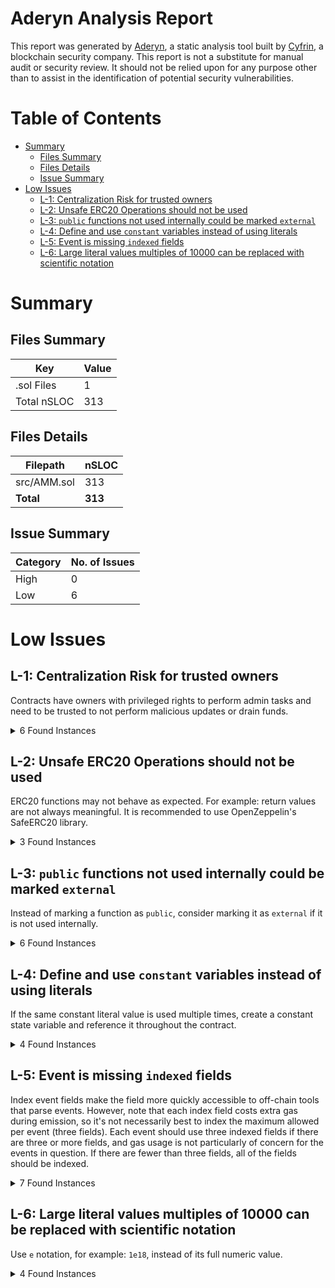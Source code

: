 # Aderyn Analysis Report

This report was generated by [Aderyn](https://github.com/Cyfrin/aderyn), a static analysis tool built by [Cyfrin](https://cyfrin.io), a blockchain security company. This report is not a substitute for manual audit or security review. It should not be relied upon for any purpose other than to assist in the identification of potential security vulnerabilities.
# Table of Contents

- [Summary](#summary)
  - [Files Summary](#files-summary)
  - [Files Details](#files-details)
  - [Issue Summary](#issue-summary)
- [Low Issues](#low-issues)
  - [L-1: Centralization Risk for trusted owners](#l-1-centralization-risk-for-trusted-owners)
  - [L-2: Unsafe ERC20 Operations should not be used](#l-2-unsafe-erc20-operations-should-not-be-used)
  - [L-3: `public` functions not used internally could be marked `external`](#l-3-public-functions-not-used-internally-could-be-marked-external)
  - [L-4: Define and use `constant` variables instead of using literals](#l-4-define-and-use-constant-variables-instead-of-using-literals)
  - [L-5: Event is missing `indexed` fields](#l-5-event-is-missing-indexed-fields)
  - [L-6: Large literal values multiples of 10000 can be replaced with scientific notation](#l-6-large-literal-values-multiples-of-10000-can-be-replaced-with-scientific-notation)


# Summary

## Files Summary

| Key | Value |
| --- | --- |
| .sol Files | 1 |
| Total nSLOC | 313 |


## Files Details

| Filepath | nSLOC |
| --- | --- |
| src/AMM.sol | 313 |
| **Total** | **313** |


## Issue Summary

| Category | No. of Issues |
| --- | --- |
| High | 0 |
| Low | 6 |


# Low Issues

## L-1: Centralization Risk for trusted owners

Contracts have owners with privileged rights to perform admin tasks and need to be trusted to not perform malicious updates or drain funds.

<details><summary>6 Found Instances</summary>


- Found in src/AMM.sol [Line: 15](src/AMM.sol#L15)

        ```solidity
        contract AMM is ReentrancyGuard, Pausable, Ownable {
        ```

- Found in src/AMM.sol [Line: 106](src/AMM.sol#L106)

        ```solidity
            function setSwapFee(uint256 _swapFee) external onlyOwner {
        ```

- Found in src/AMM.sol [Line: 157](src/AMM.sol#L157)

        ```solidity
            function getAccumulatedFees() external view onlyOwner returns (uint256) {
        ```

- Found in src/AMM.sol [Line: 161](src/AMM.sol#L161)

        ```solidity
            function withdrawFees() external onlyOwner {
        ```

- Found in src/AMM.sol [Line: 399](src/AMM.sol#L399)

        ```solidity
            function pause() external onlyOwner {
        ```

- Found in src/AMM.sol [Line: 403](src/AMM.sol#L403)

        ```solidity
            function unpause() external onlyOwner {
        ```

</details>



## L-2: Unsafe ERC20 Operations should not be used

ERC20 functions may not behave as expected. For example: return values are not always meaningful. It is recommended to use OpenZeppelin's SafeERC20 library.

<details><summary>3 Found Instances</summary>


- Found in src/AMM.sol [Line: 114](src/AMM.sol#L114)

        ```solidity
                bool success = weth.transfer(msg.sender, msg.value);
        ```

- Found in src/AMM.sol [Line: 119](src/AMM.sol#L119)

        ```solidity
                require(weth.transferFrom(msg.sender, address(this), amount), "Transfer failed");
        ```

- Found in src/AMM.sol [Line: 121](src/AMM.sol#L121)

        ```solidity
                payable(msg.sender).transfer(amount);
        ```

</details>



## L-3: `public` functions not used internally could be marked `external`

Instead of marking a function as `public`, consider marking it as `external` if it is not used internally.

<details><summary>6 Found Instances</summary>


- Found in src/AMM.sol [Line: 87](src/AMM.sol#L87)

        ```solidity
            function increaseAllowance(address spender, uint256 addedValue) public returns (bool) {
        ```

- Found in src/AMM.sol [Line: 92](src/AMM.sol#L92)

        ```solidity
            function decreaseAllowance(address spender, uint256 subtractedValue) public returns (bool) {
        ```

- Found in src/AMM.sol [Line: 152](src/AMM.sol#L152)

        ```solidity
            function getBalance(uint256 _pairId, address _account) public view returns (uint256) {
        ```

- Found in src/AMM.sol [Line: 217](src/AMM.sol#L217)

        ```solidity
            function getReserve0(uint256 pairId) public view returns (uint256) {
        ```

- Found in src/AMM.sol [Line: 221](src/AMM.sol#L221)

        ```solidity
            function getReserve1(uint256 pairId) public view returns (uint256) {
        ```

- Found in src/AMM.sol [Line: 225](src/AMM.sol#L225)

        ```solidity
            function getTotalSupply(uint256 pairId) public view returns (uint256) {
        ```

</details>



## L-4: Define and use `constant` variables instead of using literals

If the same constant literal value is used multiple times, create a constant state variable and reference it throughout the contract.

<details><summary>4 Found Instances</summary>


- Found in src/AMM.sol [Line: 347](src/AMM.sol#L347)

        ```solidity
                    protocolFee: (_amountIn * swapFee) / 10000
        ```

- Found in src/AMM.sol [Line: 352](src/AMM.sol#L352)

        ```solidity
                uint256 numerator = swapInfo.amountIn * (10000 - swapInfo.protocolFee) * swapInfo.reserveOut;
        ```

- Found in src/AMM.sol [Line: 353](src/AMM.sol#L353)

        ```solidity
                uint256 denominator = (swapInfo.reserveIn * 10000) + (swapInfo.amountIn * (10000 - swapInfo.protocolFee));
        ```

</details>



## L-5: Event is missing `indexed` fields

Index event fields make the field more quickly accessible to off-chain tools that parse events. However, note that each index field costs extra gas during emission, so it's not necessarily best to index the maximum allowed per event (three fields). Each event should use three indexed fields if there are three or more fields, and gas usage is not particularly of concern for the events in question. If there are fewer than three fields, all of the fields should be indexed.

<details><summary>7 Found Instances</summary>


- Found in src/AMM.sol [Line: 68](src/AMM.sol#L68)

        ```solidity
            event PairCreated(address indexed token0, address indexed token1, uint256 pairId);
        ```

- Found in src/AMM.sol [Line: 69](src/AMM.sol#L69)

        ```solidity
            event LiquidityAdded(uint256 indexed pairId, address indexed provider, uint256 amount0, uint256 amount1, uint256 shares);
        ```

- Found in src/AMM.sol [Line: 70](src/AMM.sol#L70)

        ```solidity
            event LiquidityRemoved(uint256 indexed pairId, address indexed provider, uint256 amount0, uint256 amount1, uint256 shares);
        ```

- Found in src/AMM.sol [Line: 71](src/AMM.sol#L71)

        ```solidity
            event Swap(uint256 indexed pairId, address indexed user, address tokenIn, uint256 amountIn, uint256 amountOut);
        ```

- Found in src/AMM.sol [Line: 72](src/AMM.sol#L72)

        ```solidity
            event FeesWithdrawn(address indexed owner, uint256 amount);
        ```

- Found in src/AMM.sol [Line: 73](src/AMM.sol#L73)

        ```solidity
            event SwapFeeUpdated(uint256 newFee);
        ```

- Found in src/AMM.sol [Line: 74](src/AMM.sol#L74)

        ```solidity
            event Approval(address indexed owner, address indexed spender, uint256 value);
        ```

</details>



## L-6: Large literal values multiples of 10000 can be replaced with scientific notation

Use `e` notation, for example: `1e18`, instead of its full numeric value.

<details><summary>4 Found Instances</summary>


- Found in src/AMM.sol [Line: 347](src/AMM.sol#L347)

        ```solidity
                    protocolFee: (_amountIn * swapFee) / 10000
        ```

- Found in src/AMM.sol [Line: 352](src/AMM.sol#L352)

        ```solidity
                uint256 numerator = swapInfo.amountIn * (10000 - swapInfo.protocolFee) * swapInfo.reserveOut;
        ```

- Found in src/AMM.sol [Line: 353](src/AMM.sol#L353)

        ```solidity
                uint256 denominator = (swapInfo.reserveIn * 10000) + (swapInfo.amountIn * (10000 - swapInfo.protocolFee));
        ```

</details>
